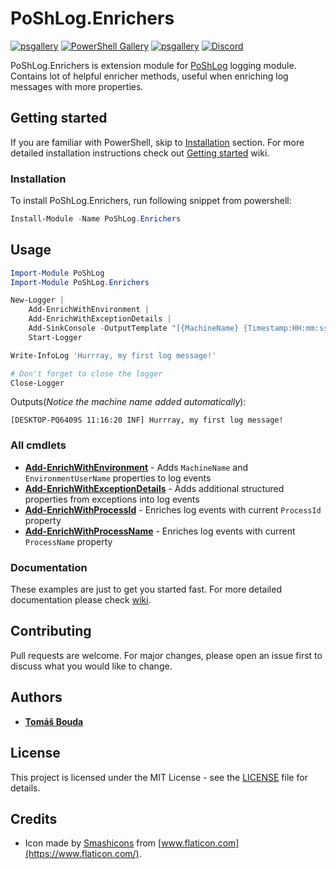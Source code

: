# PoShLog.Enrichers

[![psgallery](https://img.shields.io/powershellgallery/v/PoShLog.Enrichers.svg)](https://www.powershellgallery.com/packages/PoShLog.Enrichers) [![PowerShell Gallery](https://img.shields.io/powershellgallery/p/PoShLog.Enrichers?color=blue)](https://www.powershellgallery.com/packages/PoShLog.Enrichers) [![psgallery](https://img.shields.io/powershellgallery/dt/PoShLog.Enrichers.svg)](https://www.powershellgallery.com/packages/PoShLog.Enrichers) [![Discord](https://img.shields.io/discord/693754316305072199?color=orange&label=discord)](https://discord.gg/6USF98)

PoShLog.Enrichers is extension module for [PoShLog](https://github.com/PoShLog/PoShLog) logging module. Contains lot of helpful enricher methods, useful when enriching log messages with more properties.

## Getting started

If you are familiar with PowerShell, skip to [Installation](#installation) section. For more detailed installation instructions check out [Getting started](https://github.com/PoShLog/PoShLog/wiki/Getting-started) wiki.

### Installation

To install PoShLog.Enrichers, run following snippet from powershell:

```ps1
Install-Module -Name PoShLog.Enrichers
```

## Usage

```ps1
Import-Module PoShLog
Import-Module PoShLog.Enrichers

New-Logger |
    Add-EnrichWithEnvironment |
    Add-EnrichWithExceptionDetails |
    Add-SinkConsole -OutputTemplate "[{MachineName} {Timestamp:HH:mm:ss} {Level:u3}] {Message:lj}{NewLine}{Exception}" |
    Start-Logger

Write-InfoLog 'Hurrray, my first log message!'

# Don't forget to close the logger
Close-Logger
```

Outputs(*Notice the machine name added automatically*):

```
[DESKTOP-PQ6409S 11:16:20 INF] Hurrray, my first log message!
```
### All cmdlets

* [**Add-EnrichWithEnvironment**](https://github.com/PoShLog/PoShLog/wiki/Add-EnrichWithEnvironment) - Adds `MachineName` and `EnvironmentUserName` properties to log events
* [**Add-EnrichWithExceptionDetails**](https://github.com/PoShLog/PoShLog/wiki/Add-EnrichWithExceptionDetails) - Adds additional structured properties from exceptions into log events
* [**Add-EnrichWithProcessId**](https://github.com/PoShLog/PoShLog/wiki/Add-EnrichWithProcessId) - Enriches log events with current `ProcessId` property
* [**Add-EnrichWithProcessName**](https://github.com/PoShLog/PoShLog/wiki/Add-EnrichWithProcessName) - Enriches log events with current `ProcessName` property

### Documentation

These examples are just to get you started fast. For more detailed documentation please check [wiki](https://github.com/PoShLog/PoShLog/wiki).

## Contributing

Pull requests are welcome. For major changes, please open an issue first to discuss what you would like to change.

## Authors

* [**Tomáš Bouda**](http://tomasbouda.cz/)

## License

This project is licensed under the MIT License - see the [LICENSE](LICENSE) file for details.

## Credits

* Icon made by [Smashicons](https://smashicons.com/) from [www.flaticon.com](https://www.flaticon.com/).
